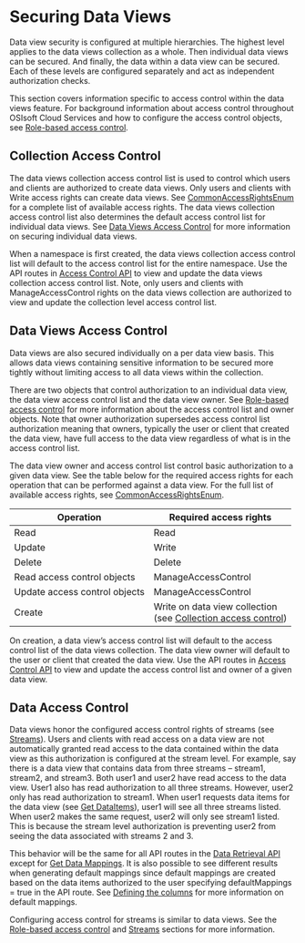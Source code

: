 ﻿---
uid: SecuringDataViews
---

# Securing Data Views

Data view security is configured at multiple hierarchies. The highest level applies to the data views collection as a whole. Then individual data views can be secured. And finally, the data within a data view can be secured. Each of these levels are configured separately and act as independent authorization checks. 

This section covers information specific to access control within the data views feature. For background information about access control throughout OSIsoft Cloud Services and how to configure the access control objects, see [Role-based access control](https://ocs-docs.osisoft.com/Documentation/Access_Control.html). 

## Collection Access Control
The data views collection access control list is used to control which users and clients are authorized to create data views. Only users and clients with Write access rights can create data views. See [CommonAccessRightsEnum](https://ocs-docs.osisoft.com/Documentation/Access_Control.html#commonaccessrightsenum) for a complete list of available access rights. The data views collection access control list also determines the default access control list for individual data views. See [Data Views Access Control](#Data-Views-Access-Control) for more information on securing individual data views. 

When a namespace is first created, the data views collection access control list will default to the access control list for the entire namespace. Use the API routes in [Access Control API](AccessControl_API.md) to view and update the data views collection access control list. Note, only users and clients with ManageAccessControl rights on the data views collection are authorized to view and update the collection level access control list. 

## Data Views Access Control
Data views are also secured individually on a per data view basis. This allows data views containing sensitive information to be secured more tightly without limiting access to all data views within the collection. 

There are two objects that control authorization to an individual data view, the data view access control list and the data view owner. See [Role-based access control](https://ocs-docs.osisoft.com/Documentation/Access_Control.html) for more information about the access control list and owner objects. Note that owner authorization supersedes access control list authorization meaning that owners, typically the user or client that created the data view, have full access to the data view regardless of what is in the access control list. 

The data view owner and access control list control basic authorization to a given data view. See the table below for the required access rights for each operation that can be performed against a data view. For the full list of available access rights, see [CommonAccessRightsEnum](https://ocs-docs.osisoft.com/Documentation/Access_Control.html#commonaccessrightsenum). 

| Operation                      | Required access rights         |
| ------------------------------ | ------------------------------ |
| Read                           | Read                           |
| Update                         | Write                          |
| Delete                         | Delete                         |
| Read access control objects    | ManageAccessControl            |
| Update access control objects  | ManageAccessControl            |
| Create                         | Write on data view collection<br> (see [Collection access control](#Collection-Access-Control))  |

On creation, a data view’s access control list will default to the access control list of the data views collection. The data view owner will default to the user or client that created the data view. Use the API routes in [Access Control API](AccessControl_API.md) to view and update the access control list and owner of a given data view. 

## Data Access Control
Data views honor the configured access control rights of streams (see [Streams](https://ocs-docs.osisoft.com/Documentation/SequentialDataStore/SDS_Streams.html)). Users and clients with read access on a data view are not automatically granted read access to the data contained within the data view as this authorization is configured at the stream level. For example, say there is a data view that contains data from three streams – stream1, stream2, and stream3. Both user1 and user2 have read access to the data view. User1 also has read authorization to all three streams. However, user2 only has read authorization to stream1. When user1 requests data items for the data view (see [Get DataItems](DataRetrieval_API.md#get-dataitems)), user1 will see all three streams listed. When user2 makes the same request, user2 will only see stream1 listed. This is because the stream level authorization is preventing user2 from seeing the data associated with streams 2 and 3. 

This behavior will be the same for all API routes in the [Data Retrieval API](DataRetrieval_API.md) except for [Get Data Mappings](DataRetrieval_API.md#get-data-mappings). It is also possible to see different results when generating default mappings since default mappings are created based on the data items authorized to the user specifying defaultMappings = true in the API route. See [Defining the columns](Introduction.md#Defining-the-columns) for more information on default mappings. 

Configuring access control for streams is similar to data views. See the [Role-based access control](https://ocs-docs.osisoft.com/Documentation/Access_Control.html) and [Streams](https://ocs-docs.osisoft.com/Documentation/SequentialDataStore/SDS_Streams.html) sections for more information. 